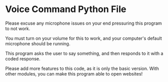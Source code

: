 # Voice Command Python File


Please excuse any microphone issues on your end pressuring this program to not work. 

You must turn on your volume for this to work, and your computer's default microphone should be running. 


This program asks the user to say something, and then responds to it with a coded response. 

Please add more features to this code, as it is only the basic version. With other modules, you can make this program able to open websites!